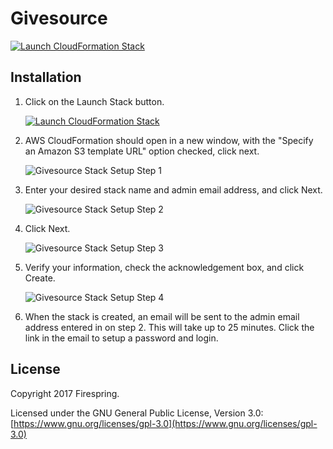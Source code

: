 # Givesource

[![Launch CloudFormation Stack](https://s3.amazonaws.com/cloudformation-examples/cloudformation-launch-stack.png)](https://console.aws.amazon.com/cloudformation/home?region=us-west-2#/stacks/new?stackName=Givesource&templateURL=https://s3-us-west-2.amazonaws.com/givesource-cj/cf-templates/0.0.1/givesource.yml)

## Installation

1. Click on the Launch Stack button.

	[![Launch CloudFormation Stack](https://s3.amazonaws.com/cloudformation-examples/cloudformation-launch-stack.png)](https://console.aws.amazon.com/cloudformation/home?region=us-west-2#/stacks/new?stackName=Givesource&templateURL=https://s3-us-west-2.amazonaws.com/givesource-cj/cf-templates/0.0.1/givesource.yml)

2. AWS CloudFormation should open in a new window, with the "Specify an Amazon S3 template URL" option checked, click next.

	![Givesource Stack Setup Step 1](wiki/images/givesource-stack-step-1.png)
	
3. Enter your desired stack name and admin email address, and click Next.

	![Givesource Stack Setup Step 2](wiki/images/givesource-stack-step-2.png)
	
4. Click Next.

	![Givesource Stack Setup Step 3](wiki/images/givesource-stack-step-3.png)
	
5. Verify your information, check the acknowledgement box, and click Create.

	![Givesource Stack Setup Step 4](wiki/images/givesource-stack-step-4.png)
	
6. When the stack is created, an email will be sent to the admin email address entered in on step 2. This will take up to 25 minutes. Click the link in the email to setup a password and login.

## License

Copyright 2017 Firespring.

Licensed under the GNU General Public License, Version 3.0: [https://www.gnu.org/licenses/gpl-3.0](https://www.gnu.org/licenses/gpl-3.0)